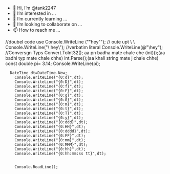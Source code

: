 - 👋 Hi, I’m @tank2247
- 👀 I’m interested in ...
- 🌱 I’m currently learning ...
- 💞️ I’m looking to collaborate on ...
- 📫 How to reach me ...

<!---
tank2247/tank2247 is a ✨ special ✨ repository because its `README.md` (this file) appears on your GitHub profile.
You can click the Preview link to take a look at your changes.
--->
//doubel code use
        Console.WriteLine ("\"hey\"");
       // oute upt \ \ 
        Console.WriteLine("\\ hey\\");
        //verbatim literal
        Console.WriteLine(@"\hey\");
        //Conversgn Typs
        Convert.ToInt32(); aa pn badha mate chale che
        (int)();(aa badhi typ mate chale chhe)
        int.Parse();(aa khali string mate j chale chhe)
     const double pi= 3.14;
        Console.WriteLine(pi);
        
      DateTime dt=DateTime.Now;                   
        Console.WriteLine("{0:d}",dt);
        Console.WriteLine("{0:D}",dt);
        Console.WriteLine("{0:f}",dt);
        Console.WriteLine("{0:F}",dt);
        Console.WriteLine("{0:g}",dt);
        Console.WriteLine("{0:G}",dt);
        Console.WriteLine("{0:m}",dt);
        Console.WriteLine("{0:t}",dt);
        Console.WriteLine("{0:T}",dt);
        Console.WriteLine("{0:y}",dt);
        Console.WriteLine("{0:ddd}",dt);
        Console.WriteLine("{0:HH}",dt);
        Console.WriteLine("{0:dddd}",dt);
        Console.WriteLine("{0:FF}",dt);
        Console.WriteLine("{0:mm}",dt);
        Console.WriteLine("{0:MMM}",dt);
        Console.WriteLine("{0:hh}",dt);
        Console.WriteLine("{0:hh:mm:ss tt}",dt);
         
        
        Console.ReadLine(); 
